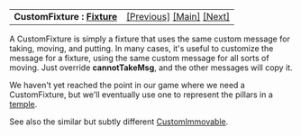 <table width="100%" data-border="0" data-cellspacing="0"
data-cellpadding="3" data-bgcolor="#C0C0C0">
<colgroup>
<col style="width: 50%" />
<col style="width: 50%" />
</colgroup>
<tbody>
<tr>
<td style="text-align: left;"><strong>CustomFixture : <a
href="fixture.htm">Fixture</a><br />
</strong></td>
<td style="text-align: right;"><a href="fixture.htm">[Previous]</a> <a
href="generalintroduction.htm">[Main]</a> <a
href="decoration.htm">[Next]</a></td>
</tr>
</tbody>
</table>

  
A CustomFixture is simply a fixture that uses the same custom message
for taking, moving, and putting. In many cases, it's useful to customize
the message for a fixture, using the same custom message for all sorts
of moving. Just override **cannotTakeMsg**, and the other messages will
copy it.  
  
We haven't yet reached the point in our game where we need a
CustomFixture, but we'll eventually use one to represent the pillars in
a [temple](lever.htm#temple).  
  
See also the similar but subtly different
[CustomImmovable](customimmovable.htm).  
